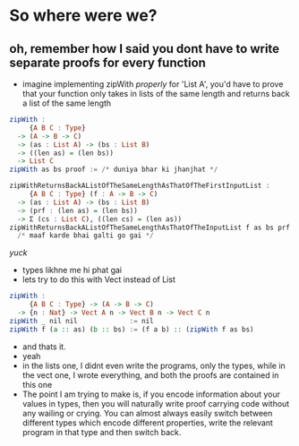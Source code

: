 # So where were we?
## oh, remember how I said you dont have to write separate proofs for every function

- imagine implementing zipWith *properly* for 'List A', you'd have to prove that your function only takes in lists of the same length and returns back a list of the same length

```haskell
zipWith :
     {A B C : Type}
  -> (A -> B -> C)
  -> (as : List A) -> (bs : List B)
  -> ((len as) = (len bs))
  -> List C
zipWith as bs proof := /* duniya bhar ki jhanjhat */

zipWithReturnsBackAListOfTheSameLengthAsThatOfTheFirstInputList :
     {A B C : Type} (f : A -> B -> C)
  -> (as : List A) -> (bs : List B)
  -> (prf : (len as) = (len bs))
  -> Σ (cs : List C), ((len cs) = (len as))
zipWithReturnsBackAListOfTheSameLengthAsThatOfTheInputList f as bs prf :=
  /* maaf karde bhai galti go gai */
```

*yuck*

- types likhne me hi phat gai
- lets try to do this with Vect instead of List

```haskell
zipWith :
     {A B C : Type} -> (A -> B -> C)
  -> {n : Nat} -> Vect A n -> Vect B n -> Vect C n
zipWith _ nil nil             := nil
zipWith f (a :: as) (b :: bs) := (f a b) :: (zipWith f as bs)
```

- and thats it.
- yeah
- in the lists one, I didnt even write the programs, only the types, while in the vect one, I wrote everything, and both the proofs are contained in this one
- The point I am trying to make is, if you encode information about your values in types, then you will naturally write proof carrying code without any wailing or crying. You can almost always easily switch between different types which encode different properties, write the relevant program in that type and then switch back.
